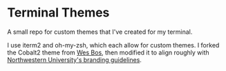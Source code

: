 # Terminal Themes
A small repo for custom themes that I've created for my terminal.

I use iterm2 and oh-my-zsh, which each allow for custom themes. I forked the Cobalt2 theme from [Wes Bos](https://wesbos.com), then modified it to align roughly with [Northwestern University's branding guidelines](https://www.northwestern.edu/brand/).
